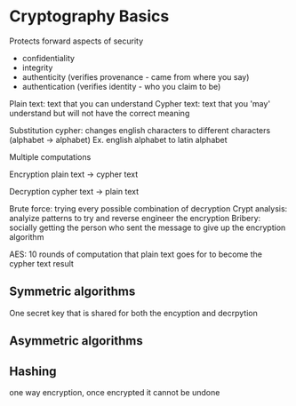 # Cryptography Basics

Protects forward aspects of security
* confidentiality
* integrity
* authenticity (verifies provenance - came from where you say)
* authentication (verifies identity - who you claim to be)

Plain text: text that you can understand
Cypher text: text that you 'may' understand but will not have the correct meaning

Substitution cypher: changes english characters to different characters (alphabet -> alphabet)
Ex. english alphabet to latin alphabet

Multiple computations

Encryption
plain text -> cypher text 

Decryption
cypher text -> plain text

Brute force: trying every possible combination of decryption
Crypt analysis: analyize patterns to try and reverse engineer the encryption
Bribery: socially getting the person who sent the message to give up the encryption algorithm

AES: 10 rounds of computation that plain text goes for to become the cypher text result

## Symmetric algorithms
One secret key that is shared for both the encyption and decrpytion

## Asymmetric algorithms


## Hashing
one way encryption, once encrypted it cannot be undone

